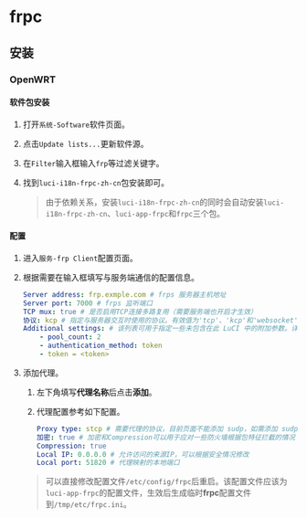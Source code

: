 # frpc

## 安装

### OpenWRT

#### 软件包安装

1. 打开`系统-Software`软件页面。

2. 点击`Update lists...`更新软件源。

3. 在`Filter`输入框输入`frp`等过滤关键字。

4. 找到`luci-i18n-frpc-zh-cn`包安装即可。

   > 由于依赖关系，安装`luci-i18n-frpc-zh-cn`的同时会自动安装`luci-i18n-frpc-zh-cn`、`luci-app-frpc`和`frpc`三个包。

#### 配置

1. 进入`服务-frp Client`配置页面。

2. 根据需要在输入框填写与服务端通信的配置信息。

   ```yaml
   Server address: frp.exmple.com # frps 服务器主机地址
   Server port: 7000 # frps 监听端口
   TCP mux: true # 是否启用TCP连接多路复用（需要服务端也开启才生效）
   协议: kcp # 指定与服务器交互时使用的协议。有效值为'tcp'、'kcp'和'websocket'。默认值: 'tcp'。
   Additional settings: # 该列表可用于指定一些未包含在此 LuCI 中的附加参数。详情参考 frp 官方文档
       - pool_count: 2
       - authentication_method: token
       - token = <token>
   ```

3. 添加代理。

   1. 左下角填写**代理名称**后点击**添加**。

   2. 代理配置参考如下配置。

      ```yaml
      Proxy type: stcp # 需要代理的协议，目前页面不能添加 sudp，如需添加 sudp，可以先添加 stcp，然后到生成的配置中直接修改配置文件
      加密: true # 加密和Compression可以用于应对一些防火墙根据包特征拦截的情况
      Compression: true
      Local IP: 0.0.0.0 # 允许访问的来源IP，可以根据安全情况修改
      Local port: 51820 # 代理映射的本地端口
      ```

   > 可以直接修改配置文件`/etc/config/frpc`后重启。该配置文件应该为`luci-app-frpc`的配置文件，生效后生成临时**frpc**配置文件到`/tmp/etc/frpc.ini`。